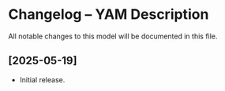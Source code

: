 # Changelog – YAM Description

All notable changes to this model will be documented in this file.

## [2025-05-19]

- Initial release.
